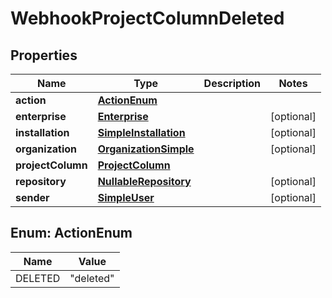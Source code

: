 

# WebhookProjectColumnDeleted


## Properties

| Name | Type | Description | Notes |
|------------ | ------------- | ------------- | -------------|
|**action** | [**ActionEnum**](#ActionEnum) |  |  |
|**enterprise** | [**Enterprise**](Enterprise.md) |  |  [optional] |
|**installation** | [**SimpleInstallation**](SimpleInstallation.md) |  |  [optional] |
|**organization** | [**OrganizationSimple**](OrganizationSimple.md) |  |  [optional] |
|**projectColumn** | [**ProjectColumn**](ProjectColumn.md) |  |  |
|**repository** | [**NullableRepository**](NullableRepository.md) |  |  [optional] |
|**sender** | [**SimpleUser**](SimpleUser.md) |  |  [optional] |



## Enum: ActionEnum

| Name | Value |
|---- | -----|
| DELETED | &quot;deleted&quot; |



